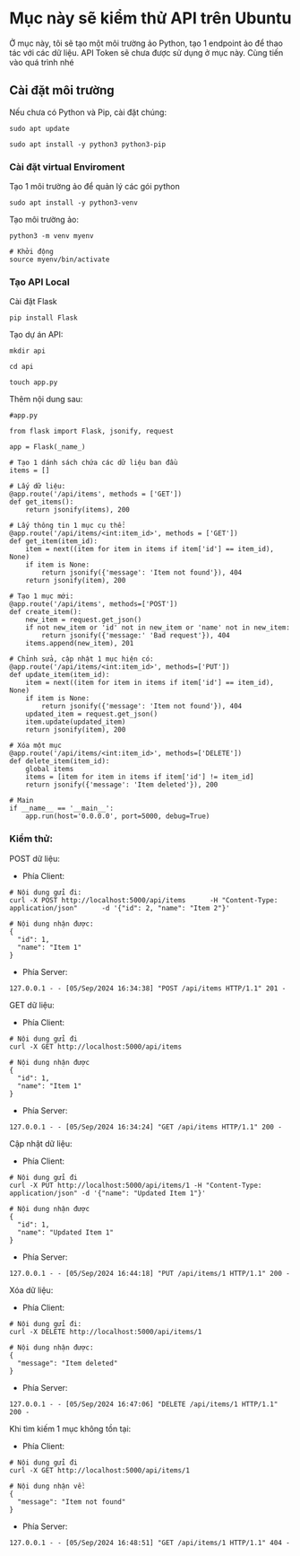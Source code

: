 # Mục này sẽ kiểm thử API trên Ubuntu
Ở mục này, tôi sẽ tạo một môi trường ảo Python, tạo 1 endpoint ảo để thao tác với các dữ liệu. API Token sẽ chưa được sử dụng ở mục này. Cùng tiến vào quá trình nhé

## Cài đặt môi trường
Nếu chưa có Python và Pip, cài đặt chúng:
```
sudo apt update

sudo apt install -y python3 python3-pip
```
### Cài đặt virtual Enviroment
Tạo 1 môi trường ảo để quản lý các gói python
```
sudo apt install -y python3-venv
```

Tạo môi trường ảo:
```
python3 -m venv myenv   

# Khởi động
source myenv/bin/activate
```
### Tạo API Local
Cài đặt Flask  
```
pip install Flask
```
Tạo dự án API:
```
mkdir api

cd api

touch app.py
```
Thêm nội dung sau:
```
#app.py

from flask import Flask, jsonify, request

app = Flask(_name_)

# Tạo 1 dánh sách chứa các dữ liệu ban đầu
items = []

# Lấy dữ liệu:
@app.route('/api/items', methods = ['GET'])
def get_items():
    return jsonify(items), 200

# Lấy thông tin 1 mục cụ thể:
@app.route('/api/items/<int:item_id>', methods = ['GET'])
def get_item(item_id):
    item = next((item for item in items if item['id'] == item_id), None)
    if item is None:
        return jsonify({'message': 'Item not found'}), 404  
    return jsonify(item), 200

# Tạo 1 mục mới:
@app.route('/api/items', methods=['POST'])
def create_item():
    new_item = request.get_json()
    if not new_item or 'id' not in new_item or 'name' not in new_item:
        return jsonify({'message:' 'Bad request'}), 404
    items.append(new_item), 201

# Chỉnh sửa, cập nhật 1 mục hiện có:
@app.route('/api/items/<int:item_id>', methods=['PUT'])
def update_item(item_id):
    item = next((item for item in items if item['id'] == item_id), None)
    if item is None:
        return jsonify({'message': 'Item not found'}), 404
    updated_item = request.get_json()
    item.update(updated_item)
    return jsonify(item), 200

# Xóa một mục
@app.route('/api/items/<int:item_id>', methods=['DELETE'])
def delete_item(item_id):
    global items
    items = [item for item in items if item['id'] != item_id]
    return jsonify({'message': 'Item deleted'}), 200

# Main
if __name__ == '__main__':
    app.run(host='0.0.0.0', port=5000, debug=True)
```
### Kiểm thử:
POST dữ liệu:
- Phía Client:
```
# Nội dung gửi đi:
curl -X POST http://localhost:5000/api/items      -H "Content-Type: application/json"      -d '{"id": 2, "name": "Item 2"}'

# Nội dung nhận được:
{
  "id": 1,
  "name": "Item 1"
}
```
- Phía Server:
```
127.0.0.1 - - [05/Sep/2024 16:34:38] "POST /api/items HTTP/1.1" 201 -
```

GET dữ liệu:
- Phía Client:
```
# Nội dung gửi đi
curl -X GET http://localhost:5000/api/items

# Nội dung nhận được
{
  "id": 1,
  "name": "Item 1"
}
```
- Phía Server:
```
127.0.0.1 - - [05/Sep/2024 16:34:24] "GET /api/items HTTP/1.1" 200 -
```

Cập nhật dữ liệu:
- Phía Client:
```
# Nội dung gửi đi
curl -X PUT http://localhost:5000/api/items/1 -H "Content-Type: application/json" -d '{"name": "Updated Item 1"}'

# Nội dung nhận được
{
  "id": 1,
  "name": "Updated Item 1"
}
```
- Phía Server:
```
127.0.0.1 - - [05/Sep/2024 16:44:18] "PUT /api/items/1 HTTP/1.1" 200 -
```

Xóa dữ liệu:
- Phía Client:
```
# Nội dung gửi đi:
curl -X DELETE http://localhost:5000/api/items/1

# Nội dung nhận được:
{
  "message": "Item deleted"
}
```
- Phía Server:
```
127.0.0.1 - - [05/Sep/2024 16:47:06] "DELETE /api/items/1 HTTP/1.1" 200 -
```

Khi tìm kiếm 1 mục không tồn tại:
- Phía Client:
```
# Nội dung gửi đi
curl -X GET http://localhost:5000/api/items/1

# Nội dung nhận về:
{
  "message": "Item not found"
}
```
- Phía Server:
```
127.0.0.1 - - [05/Sep/2024 16:48:51] "GET /api/items/1 HTTP/1.1" 404 -
```
